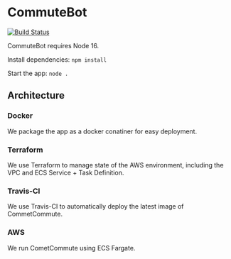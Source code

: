 # CommuteBot
 
[![Build Status](https://app.travis-ci.com/blakelawyer/CommuteBot.svg?token=MyN3vGLjp8SzdckebFqZ&branch=main)](https://app.travis-ci.com/blakelawyer/CommuteBot)

CommuteBot requires Node 16.

Install dependencies: `npm install`

Start the app: `node .`

## Architecture

### Docker

We package the app as a docker conatiner for easy deployment.

### Terraform

We use Terraform to manage state of the AWS environment, including the VPC and ECS Service + Task Definition.

### Travis-CI

We use Travis-CI to automatically deploy the latest image of CommetCommute.

### AWS

We run CometCommute using ECS Fargate.